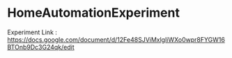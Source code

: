 # HomeAutomationExperiment
Experiment Link : https://docs.google.com/document/d/12Fe48SJViMxlgIiWXo0wpr8FYGW16BTOnb9Dc3G24qk/edit
